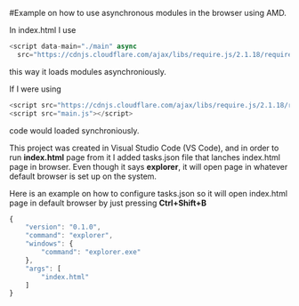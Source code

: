 #Example on how to use asynchronous modules in the browser using AMD.

In index.html I use 

``` javascript
<script data-main="./main" async 
  src="https://cdnjs.cloudflare.com/ajax/libs/require.js/2.1.18/require.min.js"></script>
```
this way it loads modules asynchroniously. 
  
If I were using 

``` javascript  
<script src="https://cdnjs.cloudflare.com/ajax/libs/require.js/2.1.18/require.min.js"></script>
<script src="main.js"></script>
```
code would loaded synchroniously.

This project was created in Visual Studio Code (VS Code), and in order to run **index.html** page from it I added tasks.json file that lanches index.html page in browser. Even though it says **explorer**, it will open page in whatever default browser is set up on the system.

Here is an example on how to configure tasks.json so it will open index.html page in default browser by just pressing **Ctrl+Shift+B**
``` javascript
{
	"version": "0.1.0",
	"command": "explorer",
	"windows": {
		"command": "explorer.exe"
	},
	"args": [
		"index.html"
	]
}
```